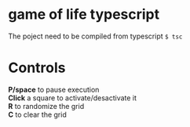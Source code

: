# game of life typescript

The poject need to be compiled from typescript ```$ tsc```

# Controls
**P/space** to pause execution\
**Click** a square to activate/desactivate it\
**R** to randomize the grid\
**C** to clear the grid
